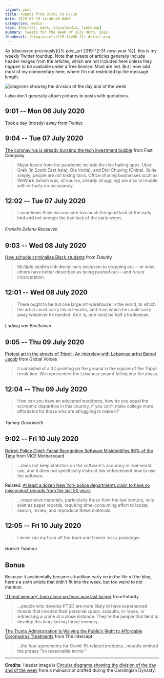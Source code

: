 ```yaml
---
layout: post
title: Tweets from 07/06 to 07/10
date: 2020-07-10 14:40:40-0400
categories: media
tags: [twitter, week, socialmedia, linkdump]
summary: Tweets for the Week of July 06th, 2020
thumbnail: /blog/assets/CLM_14456_71r_detail.png
---
```


As [discussed previously]({% post_url 2019-12-31-new-year %}), this is my weekly Twitter roundup.  Note that tweets of articles generally include header images from the articles, which are not included here unless they *happen* to be available under a free license.  Most are not.  But I now add most of my commentary here, where I'm not restricted by the message length.

![diagrams showing the division of the day and of the week](/blog/assets/CLM_14456_71r_detail.png "diagrams showing the division of the day and of the week")

I also don't generally attach pictures to posts with quotations.

## 9:01 -- Mon 06 July 2020

Took a day (mostly) away from Twitter.

## 9:04 -- Tue 07 July 2020

[<i class="fab fa-twitter-square"></i>](https://twitter.com/jcolag/status/1280487732465201152) [The coronavirus is already bursting the tech investment bubble](https://www.fastcompany.com/90521325/the-coronavirus-is-already-bursting-the-tech-investment-bubble) from Fast Company

 > Major losers from the pandemic include the ride hailing apps: Uber, Grab (in South East Asia), Ola (India), and Didi Chuxing (China). Quite simply, people are not taking taxis. Office sharing businesses such as WeWork (which was, of course, already struggling) are also in trouble with virtually no occupancy.

## 12:02 -- Tue 07 July 2020

[<i class="fab fa-twitter"></i>](https://twitter.com/jcolag/status/1280532527426371584)

 > I sometimes think we consider too much the good luck of the early bird and not enough the bad luck of the early worm.

###### Franklin Delano Roosevelt

## 9:03 -- Wed 08 July 2020

[<i class="fab fa-twitter-square"></i>](https://twitter.com/jcolag/status/1280849868269981696) [How schools criminalize Black students](https://www.futurity.org/criminalization-black-youth-schools-2394362/) from Futurity

 > Multiple studies link disciplinary exclusion to dropping out---or what others have better described as being pushed out---and future incarceration.

## 12:01 -- Wed 08 July 2020

[<i class="fab fa-twitter"></i>](https://twitter.com/jcolag/status/1280894663541415937)

 > There ought to be but one large art warehouse in the world, to which the artist could carry his art-works, and from which he could carry away whatever he needed. As it is, one must be half a tradesman.

###### Ludwig van Beethoven

## 9:05 -- Thu 09 July 2020

[<i class="fab fa-twitter-square"></i>](https://twitter.com/jcolag/status/1281212759552610310) [Protest art in the streets of Tripoli: An interview with Lebanese artist Batool Jacob](https://globalvoices.org/2020/06/29/protest-art-in-the-streets-of-tripoli-an-interview-with-lebanese-artist-batool-jacob/) from Global Voices

 > It consisted of a 3D painting on the ground in the square of the Tripoli revolution. We represented the Lebanese pound falling into the abyss.

## 12:04 -- Thu 09 July 2020

[<i class="fab fa-twitter"></i>](https://twitter.com/jcolag/status/1281257806381953029)

 > How can you have an educated workforce, how do you equal the economic disparities in this country, if you can't make college more affordable for those who are struggling to make it?

###### Tammy Duckworth

## 9:02 -- Fri 10 July 2020

[<i class="fab fa-twitter-square"></i>](https://twitter.com/jcolag/status/1281574392464433160) [Detroit Police Chief: Facial Recognition Software Misidentifies 96% of the Time](https://www.vice.com/en_us/article/dyzykz/detroit-police-chief-facial-recognition-software-misidentifies-96-of-the-time) from VICE Motherboard

 > ...does not keep statistics on the software's accuracy in real-world use, and it does not specifically instruct law enforcement how to use the software.

Related: [At least a dozen New York police departments claim to have no misconduct records from the last 50 years](https://www.muckrock.com/news/archives/2020/jul/02/new-york-police-claim-no-misconduct/)

 > ...responsive materials, particularly those from the last century, only exist as paper records, requiring time-consuming effort to locate, search, review, and reproduce these materials.

## 12:05 -- Fri 10 July 2020

[<i class="fab fa-twitter"></i>](https://twitter.com/jcolag/status/1281620445863784453)

 > I never ran my train off the track and I never lost a passenger.

###### Harriet Tubman

## Bonus

Because it accidentally became a tradition early on in the life of the blog, here's a sixth article that didn't fit into the week, but too weird to not mention.

<i class="fas fa-square"></i> [‘Threat memory’ from close-up fears may last longer](https://www.futurity.org/fears-threat-memory-brains-distance-2396072/) from Futurity

 > ...people who develop PTSD are more likely to have experienced threats that invaded their personal space, assaults, or rapes, or witnessing a crime at a close distance. They’re the people that tend to develop this long-lasting threat memory.

<i class="fas fa-square"></i> [The Trump Administration Is Waiving the Public’s Right to Affordable Coronavirus Treatments](https://theintercept.com/2020/07/01/coronavirus-treatment-drug-contracts-trump/) from The Intercept

 > ...the four agreements for Covid-19-related products...notably omitted the phrase "on reasonable terms."

* * *

**Credits**:  Header image is [Circular diagrams showing the division of the day and of the week](https://en.wikipedia.org/wiki/Week#/media/File:CLM_14456_71r_detail.jpg) from a manuscript drafted during the Carolingian Dynasty.
